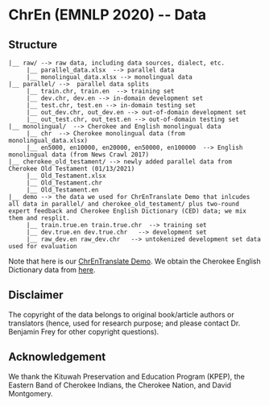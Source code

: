 # ChrEn (EMNLP 2020) -- Data

## Structure

```
|__ raw/ --> raw data, including data sources, dialect, etc.
     |__ parallel_data.xlsx  --> parallel data
     |__ monolingual_data.xlsx --> monolingual data
|__ parallel/ -->  parallel data splits
     |__ train.chr, train.en  --> training set
     |__ dev.chr, dev.en --> in-domain development set
     |__ test.chr, test.en --> in-domain testing set
     |__ out_dev.chr, out_dev.en --> out-of-domain development set
     |__ out_test.chr, out_test.en --> out-of-domain testing set
|__ monolingual/  --> Cherokee and English monolingual data
     |__ chr  --> Cherokee monolingual data (from monolingual_data.xlsx)
     |__ en5000, en10000, en20000, en50000, en100000  --> English monolingual data (from News Crawl 2017)
|__ cherokee_old_testament/ --> newly added parallel data from Cherokee Old Testament (01/13/2021)
     |__ Old_Testament.xlsx 
     |__ Old_Testament.chr
     |__ Old_Testament.en
|__ demo --> the data we used for ChrEnTranslate Demo that inlcudes all data in parallel/ and cherokee_old_testament/ plus two-round expert feedback and Cherokee English Dictionary (CED) data; we mix them and resplit.
     |__ train.true.en train.true.chr  --> training set
     |__ dev.true.en dev.true.chr   --> development set 
     |__ raw_dev.en raw_dev.chr   --> untokenized development set data used for evaluation 
```

Note that here is our [ChrEnTranslate Demo](https://github.com/ZhangShiyue/ChrEnTranslate). 
We obtain the Cherokee English Dictionary data from [here](https://github.com/CherokeeLanguage/CherokeeEnglishCorpus/blob/master/corpus.aligned/chr_en/ced.en).

## Disclaimer

The copyright of the data belongs to original book/article authors or translators (hence, used for research purpose; 
and please contact Dr. Benjamin Frey for other copyright questions).

## Acknowledgement

We thank the Kituwah Preservation and Education Program (KPEP), the Eastern Band of Cherokee Indians, the Cherokee Nation, 
and David Montgomery. 